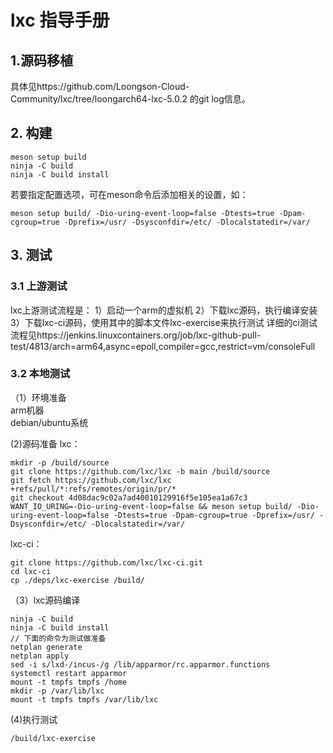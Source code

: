 # lxc 指导手册
## 1.源码移植
具体见https://github.com/Loongson-Cloud-Community/lxc/tree/loongarch64-lxc-5.0.2 的git log信息。       

## 2. 构建
```
meson setup build
ninja -C build
ninja -C build install
```
若要指定配置选项，可在meson命令后添加相关的设置，如：
```
meson setup build/ -Dio-uring-event-loop=false -Dtests=true -Dpam-cgroup=true -Dprefix=/usr/ -Dsysconfdir=/etc/ -Dlocalstatedir=/var/
```

## 3. 测试
### 3.1 上游测试
lxc上游测试流程是：
1）启动一个arm的虚拟机
2）下载lxc源码，执行编译安装
3）下载lxc-ci源码，使用其中的脚本文件lxc-exercise来执行测试
详细的ci测试流程见https://jenkins.linuxcontainers.org/job/lxc-github-pull-test/4813/arch=arm64,async=epoll,compiler=gcc,restrict=vm/consoleFull

### 3.2 本地测试     
（1）环境准备    
arm机器    
debian/ubuntu系统    

(2)源码准备
lxc：
```
mkdir -p /build/source
git clone https://github.com/lxc/lxc -b main /build/source
git fetch https://github.com/lxc/lxc +refs/pull/*:refs/remotes/origin/pr/*
git checkout 4d08dac9c02a7ad40010129916f5e105ea1a67c3
WANT_IO_URING=-Dio-uring-event-loop=false && meson setup build/ -Dio-uring-event-loop=false -Dtests=true -Dpam-cgroup=true -Dprefix=/usr/ -Dsysconfdir=/etc/ -Dlocalstatedir=/var/
```

lxc-ci：
```
git clone https://github.com/lxc/lxc-ci.git
cd lxc-ci
cp ./deps/lxc-exercise /build/
```
（3）lxc源码编译
```
ninja -C build
ninja -C build install
// 下面的命令为测试做准备
netplan generate
netplan apply
sed -i s/lxd-/incus-/g /lib/apparmor/rc.apparmor.functions
systemctl restart apparmor
mount -t tmpfs tmpfs /home
mkdir -p /var/lib/lxc
mount -t tmpfs tmpfs /var/lib/lxc
```
(4)执行测试
```
/build/lxc-exercise
```
